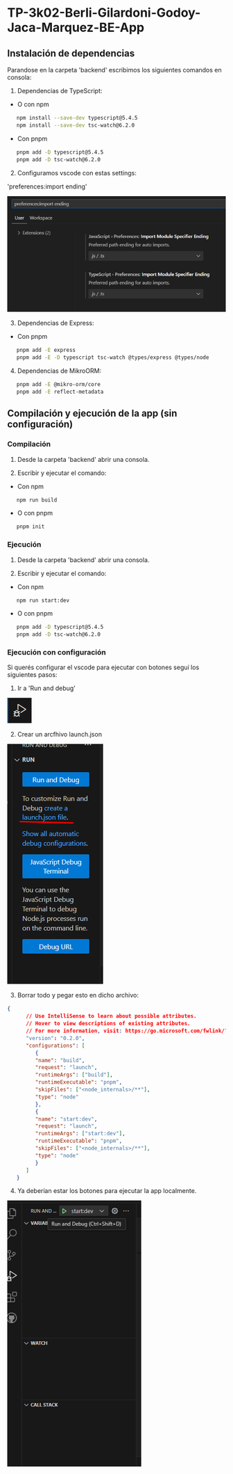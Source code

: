 # TP-3k02-Berli-Gilardoni-Godoy-Jaca-Marquez-BE-App

## Instalación de dependencias
Parandose en la carpeta 'backend' escribimos los siguientes comandos en consola:

1. Dependencias de TypeScript:

* O con npm
```bash
   npm install --save-dev typescript@5.4.5
   npm install --save-dev tsc-watch@6.2.0
```
* Con pnpm
```bash
   pnpm add -D typescript@5.4.5
   pnpm add -D tsc-watch@6.2.0
```
2. Configuramos vscode con estas settings:
   
'preferences:import ending'

![alt text](img/image4.png)

3. Dependencias de Express:
* Con pnpm
```bash
   pnpm add -E express
   pnpm add -E -D typescript tsc-watch @types/express @types/node
```

4. Dependencias de MikroORM:
```bash
   pnpm add -E @mikro-orm/core
   pnpm add -E reflect-metadata
```

## Compilación y ejecución de la app (sin configuración)
### Compilación
1. Desde la carpeta 'backend' abrir una consola.

2. Escribir y ejecutar el comando: 

* Con npm
```bash
   npm run build
```
* O con pnpm
```bash
   pnpm init
```

### Ejecución
1. Desde la carpeta 'backend' abrir una consola.

2. Escribir y ejecutar el comando: 

* Con npm
```bash
   npm run start:dev
```
* O con pnpm
```bash
   pnpm add -D typescript@5.4.5
   pnpm add -D tsc-watch@6.2.0
```

### Ejecución con configuración
Si querés configurar el vscode para ejecutar con botones seguí los siguientes pasos:

1. Ir a 'Run and debug'

![alt text](img/image.png)

2. Crear un arcfhivo launch.json
   
![alt text](img/image-1.png)

3. Borrar todo y pegar esto en dicho archivo:
```json
{
      // Use IntelliSense to learn about possible attributes.
      // Hover to view descriptions of existing attributes.
      // For more information, visit: https://go.microsoft.com/fwlink/?linkid=830387
      "version": "0.2.0",
      "configurations": [
         {
         "name": "build",
         "request": "launch",
         "runtimeArgs": ["build"],
         "runtimeExecutable": "pnpm",
         "skipFiles": ["<node_internals>/**"],
         "type": "node"
         },
         {
         "name": "start:dev",
         "request": "launch",
         "runtimeArgs": ["start:dev"],
         "runtimeExecutable": "pnpm",
         "skipFiles": ["<node_internals>/**"],
         "type": "node"
         }
      ]
   }
```
4. Ya deberían estar los botones para ejecutar la app localmente.
   
![alt text](img/image-2.png)
